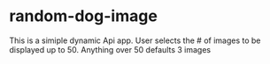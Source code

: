# random-dog-image
This is a simiple dynamic Api app. User selects the # of images to be displayed up to 50. Anything over 50 defaults 3 images 

